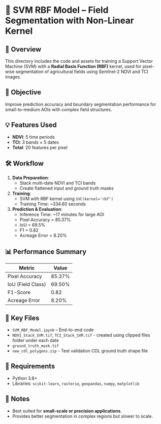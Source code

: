 # 📌 SVM RBF Model – Field Segmentation with Non-Linear Kernel

## 🌾 Overview
This directory includes the code and assets for training a Support Vector Machine (SVM) with a **Radial Basis Function (RBF)** kernel, used for pixel-wise segmentation of agricultural fields using Sentinel-2 NDVI and TCI images.

## 🧠 Objective
Improve prediction accuracy and boundary segmentation performance for small-to-medium AOIs with complex field structures.

## 💡 Features Used
- **NDVI**: 5 time periods
- **TCI**: 3 bands × 5 dates
- **Total**: 20 features per pixel

## 🛠️ Workflow
1. **Data Preparation**:
   - Stack multi-date NDVI and TCI bands
   - Create flattened input and ground truth masks
2. **Training**:
   - SVM with RBF kernel using `SVC(kernel='rbf')`
   - Training Time: ~334.60 seconds
3. **Prediction & Evaluation**:
   - Inference Time: ~17 minutes for large AOI
   - Pixel Accuracy = 85.37%
   - IoU = 69.5%
   - F1 = 0.82
   - Acreage Error = 8.20%

## 📊 Performance Summary
| Metric             | Value        |
|--------------------|--------------|
| Pixel Accuracy     | 85.37%       |
| IoU (Field Class)  | 69.50%       |
| F1-Score           | 0.82         |
| Acreage Error      | 8.20%        |

## 📂 Key Files
- `SVM_RBF_Model.ipynb` – End-to-end code
- `NDVI_Stack_SVM.tif`, `TCI_Stack_SVM.tif` - created using clipped files folder under each date
- `ground_truth_mask.tif`
- `new_cdl_polygons.zip` - Test validation CDL ground truth shape file

## 🧰 Requirements
- Python 3.8+
- Libraries: `scikit-learn`, `rasterio`, `geopandas`, `numpy`, `matplotlib`

## 📎 Notes
- Best suited for **small-scale or precision applications**.
- Provides better segmentation in complex regions but slower to scale.
